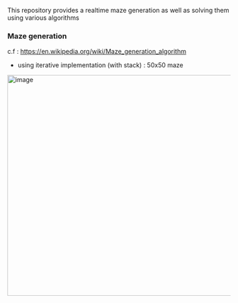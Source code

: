This repository provides a realtime maze generation as well as solving them using various algorithms

### Maze generation

c.f : https://en.wikipedia.org/wiki/Maze_generation_algorithm 

- using iterative implementation (with stack) : 50x50 maze

<img width="507" height="499" alt="image" src="https://github.com/user-attachments/assets/acf515b4-7f7e-4312-afa8-6626145ef84f" />
